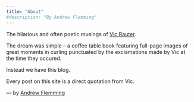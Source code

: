 ```yaml
---
title: "About"
#description: "By Andrew Flemming"
---
```


The hilarious and often poetic musings of [Vic Rauter](https://en.wikipedia.org/wiki/Vic_Rauter).

The dream was simple – a coffee table book featuring full-page images of great moments in curling punctuated by the exclamations made by Vic at the time they occured. 

Instead we have this blog.

Every post on this site is a direct quotation from Vic.

— by [Andrew Flemming](https://andrewflemming.net)
